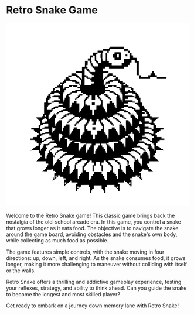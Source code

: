 # Retro Snake Game

![Snake Logo](snake-icon-logo.png)

Welcome to the Retro Snake game! This classic game brings back the nostalgia of the old-school arcade era. In this game, you control a snake that grows longer as it eats food. The objective is to navigate the snake around the game board, avoiding obstacles and the snake's own body, while collecting as much food as possible.

The game features simple controls, with the snake moving in four directions: up, down, left, and right. As the snake consumes food, it grows longer, making it more challenging to maneuver without colliding with itself or the walls.

Retro Snake offers a thrilling and addictive gameplay experience, testing your reflexes, strategy, and ability to think ahead. Can you guide the snake to become the longest and most skilled player?

Get ready to embark on a journey down memory lane with Retro Snake!
